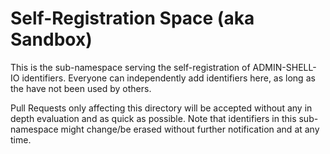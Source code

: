 # Self-Registration Space (aka Sandbox)

This is the sub-namespace serving the self-registration of ADMIN-SHELL-IO identifiers. Everyone can independently add identifiers here, as long as the have not been used by others.

Pull Requests only affecting this directory will be accepted without any in depth evaluation and as quick as possible. Note that identifiers in this sub-namespace might change/be erased without further notification and at any time.